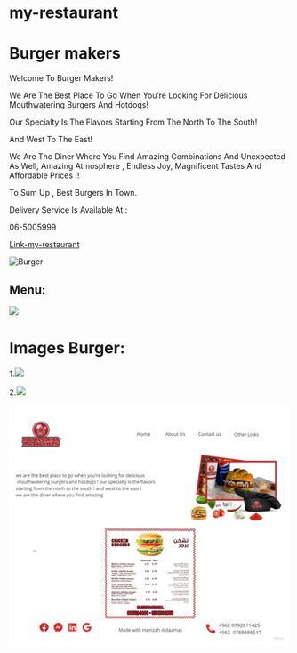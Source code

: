 # my-restaurant
# **Burger makers**
Welcome To Burger Makers!

We Are The Best Place To Go When You’re Looking For Delicious Mouthwatering Burgers And Hotdogs!

Our Specialty Is The Flavors Starting From The North To The South!

And West To The East!

We Are The Diner Where You Find Amazing Combinations And Unexpected As Well, Amazing Atmosphere , Endless Joy, Magnificent Tastes And Affordable Prices !!

To Sum Up , Best Burgers In Town.

Delivery Service Is Available At :

06-5005999

[Link-my-restaurant](https://www.burgermakers.jo/View_Article.aspx?type=2&ID=2832)

![Burger](https://scontent.famm11-1.fna.fbcdn.net/v/t1.6435-9/82888841_2561201867312024_5124218415912845312_n.jpg?_nc_cat=107&ccb=1-7&_nc_sid=09cbfe&_nc_eui2=AeE8b3Cal-pullu4zf0mSUXWdD-hJwG0MC10P6EnAbQwLcemIeKoUnwKt1ixntG4jnXVWOSoZIrb99N8IFhEt1oT&_nc_ohc=kusoVqfKduoAX_fSZU0&_nc_oc=AQk9uuY-MX9C3ZSchIBmEGtKl-O65hgoIZoWWK0e3qGpe4OPIkB2a6hKO3Dx9UabOYc&tn=a7X0GKcuZOSK6uHw&_nc_ht=scontent.famm11-1.fna&oh=00_AT8Wp7e0o64PyyQ1A9pUqzYfi2AzpViHzd1_4Hs1VlbWMA&oe=62E2715A)


## Menu:
![](https://scontent.famm11-1.fna.fbcdn.net/v/t39.30808-6/285718121_4965168073582046_353198072203245732_n.jpg?_nc_cat=102&ccb=1-7&_nc_sid=a26aad&_nc_eui2=AeGBv7fcFqg6ynju1AV5RVP3PMXT2EDA7Ls8xdPYQMDsuyJr0nAWqUIb04xUHOSxSUcPnnADPPbpd-SeTrV7JCZj&_nc_ohc=7bcy8uz4l5MAX_HwJj1&_nc_ht=scontent.famm11-1.fna&oh=00_AT_4wFH5O0f0LIIxRhNy06TREob3GtsPO7v_1UBIUHT8Xw&oe=62C0DEF3)




# Images Burger:

1.![](https://scontent.famm11-1.fna.fbcdn.net/v/t39.30808-6/288017993_4987158284716358_6291048435196627888_n.jpg?_nc_cat=100&ccb=1-7&_nc_sid=a26aad&_nc_eui2=AeHbrJZAHZkA8UdK2fRX-9HpKlDKXNM993gqUMpc0z33eDXEZIf9rMbIga-hB4SBewSlH6-pFgkQHjjsMmIDoeDO&_nc_ohc=CZtpbk83jLUAX-8DuGL&_nc_ht=scontent.famm11-1.fna&oh=00_AT9RhcUbf-rN5iIiGNXXi01J6HCK_tfmC2RpWEAhlcscWQ&oe=62C0C172)

2.![](
    https://scontent.famm11-1.fna.fbcdn.net/v/t39.30808-6/288051980_4981727648592755_8101714140181232403_n.jpg?_nc_cat=107&ccb=1-7&_nc_sid=a26aad&_nc_eui2=AeHLux3EmzDdWdPOwyLlgHrmkzs_8yK_LhWTOz_zIr8uFd53kMVq59nviVdu9MLwREaU-s9RqJY7N-y4kt3bdyPW&_nc_ohc=MbFrGNSP6Y0AX-hKN9X&tn=a7X0GKcuZOSK6uHw&_nc_ht=scontent.famm11-1.fna&oh=00_AT-1tOtvjDAcieIZsGokUTRAgQIorlLGM6SOktAxAUKSDA&oe=62C06A37
)

![](/My%20First%20Board%20(1).jpg)